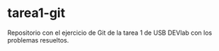 tarea1-git
==========

Repositorio con el ejercicio de Git de la tarea 1 de USB DEVlab con los problemas resueltos.

